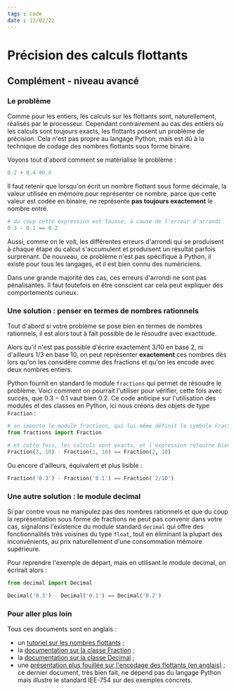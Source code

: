 ```yaml
---
tags : code
date : 13/02/22
---
```


# Précision des calculs flottants
## Complément - niveau avancé

### Le problème

Comme pour les entiers, les calculs sur les flottants sont, naturellement, réalisés par le processeur. Cependant contrairement au cas des entiers où les calculs sont toujours exacts, les flottants posent un problème de précision. Cela n'est pas propre au langage Python, mais est dû à la technique de codage des nombres flottants sous forme binaire.

Voyons tout d'abord comment se matérialise le problème :

```python
0.2 + 0.4 #0.8
```

Il faut retenir que lorsqu'on écrit un nombre flottant sous forme décimale, la valeur utilisée en mémoire pour représenter ce nombre, parce que cette valeur est codée en binaire, ne représente **pas toujours exactement** le nombre entré.

```python
# du coup cette expression est fausse, à cause de l'erreur d'arrondi
0.3 - 0.1 == 0.2
```

Aussi, comme on le voit, les différentes erreurs d'arrondi qui se produisent à chaque étape du calcul s'accumulent et produisent un résultat parfois surprenant. De nouveau, ce problème n'est pas spécifique à Python, il existe pour tous les langages, et il est bien connu des numériciens.

Dans une grande majorité des cas, ces erreurs d'arrondi ne sont pas pénalisantes. Il faut toutefois en être conscient car cela peut expliquer des comportements curieux.

### Une solution : penser en termes de nombres rationnels

Tout d'abord si votre problème se pose bien en termes de nombres rationnels, il est alors tout à fait possible de le résoudre avec exactitude.

Alors qu'il n'est pas possible d'écrire exactement $3/10$ en base 2, ni d'ailleurs $1/3$ en base 10, on peut représenter **exactement** ces nombres dès lors qu'on les considère comme des fractions et qu'on les encode avec deux nombres entiers.

Python fournit en standard le module `fractions` qui permet de résoudre le problème. Voici comment on pourrait l'utiliser pour vérifier, cette fois avec succès, que $0.3 - 0.1$ vaut bien $0.2$. Ce code anticipe sur l'utilisation des modules et des classes en Python, ici nous créons des objets de type `Fraction` :


```python
# on importe le module fractions, qui lui-même définit le symbole Fraction
from fractions import Fraction

# et cette fois, les calculs sont exacts, et l'expression retourne bien True
Fraction(3, 10) - Fraction(1, 10) == Fraction(2, 10)
```

Ou encore d'ailleurs, équivalent et plus lisible :


```python
Fraction('0.3') - Fraction('0.1') == Fraction('2/10')
```

### Une autre solution : le module decimal

Si par contre vous ne manipulez pas des nombres rationnels et que du coup la représentation sous forme de fractions ne peut pas convenir dans votre cas, signalons l'existence du module standard `decimal` qui offre des fonctionnalités très voisines du type `float`, tout en éliminant la plupart des inconvénients, au prix naturellement d'une consommation mémoire supérieure.

Pour reprendre l'exemple de départ, mais en utilisant le module decimal, on écrirait alors :


```python
from decimal import Decimal

Decimal('0.3') - Decimal('0.1') == Decimal('0.2')
```

### Pour aller plus loin

Tous ces documents sont en anglais :

* un [tutoriel sur les nombres flottants](https://docs.python.org/3/tutorial/floatingpoint.html) ;
* la [documentation sur la classe Fraction](https://docs.python.org/3/library/fractions.html) ;
* la [documentation sur la classe Decimal](https://docs.python.org/3/library/decimal.html) ;
* une [présentation plus fouillée sur l'encodage des flottants (en anglais)](http://mathcenter.oxford.emory.edu/site/cs170/ieee754/) ; ce dernier document, très bien fait, ne dépend pas du langage Python mais illustre le standard IEE-754 sur des exemples concrets.
